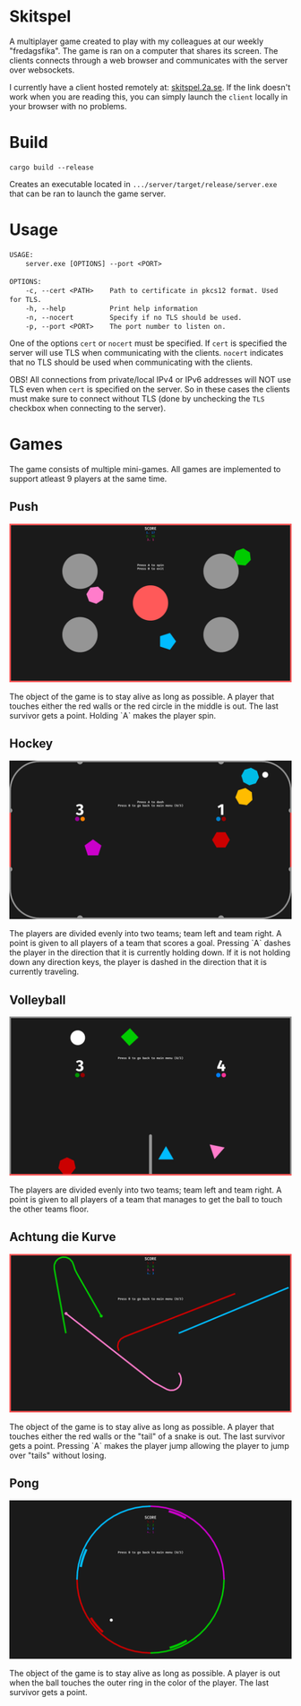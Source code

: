 # Skitspel
A multiplayer game created to play with my colleagues at our weekly "fredagsfika". The game is ran on a computer that shares its screen. The clients connects through a web browser and communicates with the server over websockets.

I currently have a client hosted remotely at: [skitspel.2a.se](https://skitspel.2a.se/). If the link doesn't work when you are reading this, you can simply launch the `client` locally in your browser with no problems.


# Build
```
cargo build --release
```
Creates an executable located in `.../server/target/release/server.exe` that can be ran to launch the game server.


# Usage
```
USAGE:
    server.exe [OPTIONS] --port <PORT>

OPTIONS:
    -c, --cert <PATH>    Path to certificate in pkcs12 format. Used for TLS.
    -h, --help           Print help information
    -n, --nocert         Specify if no TLS should be used.
    -p, --port <PORT>    The port number to listen on.
```
One of the options `cert` or `nocert` must be specified. If `cert` is specified the server will use TLS when communicating with the clients. `nocert` indicates that no TLS should be used when communicating with the clients.

OBS! All connections from private/local IPv4 or IPv6 addresses will NOT use TLS even when `cert` is specified on the server. So in these cases the clients must make sure to connect without TLS (done by unchecking the `TLS` checkbox when connecting to the server).


# Games

The game consists of multiple mini-games. All games are implemented to support atleast 9 players at the same time.

## Push
<p align="center">
    <img src="https://github.com/jmatss/skitspel/blob/master/media/push.png?raw=true">
</p>
The object of the game is to stay alive as long as possible. A player that touches either the red walls or the red circle in the middle is out. The last survivor gets a point. Holding `A` makes the player spin.


## Hockey
<p align="center">
    <img src="https://github.com/jmatss/skitspel/blob/master/media/hockey.png?raw=true">
</p>
The players are divided evenly into two teams; team left and team right. A point is given to all players of a team that scores a goal. Pressing `A` dashes the player in the direction that it is currently holding down. If it is not holding down any direction keys, the player is dashed in the direction that it is currently traveling.


## Volleyball
<p align="center">
    <img src="https://github.com/jmatss/skitspel/blob/master/media/volleyball.png?raw=true">
</p>
The players are divided evenly into two teams; team left and team right. A point is given to all players of a team that manages to get the ball to touch the other teams floor.


## Achtung die Kurve
<p align="center">
    <img src="https://github.com/jmatss/skitspel/blob/master/media/achtung.png?raw=true">
</p>
The object of the game is to stay alive as long as possible. A player that touches either the red walls or the "tail" of a snake is out. The last survivor gets a point. Pressing `A` makes the player jump allowing the player to jump over "tails" without losing.


## Pong
<p align="center">
    <img src="https://github.com/jmatss/skitspel/blob/master/media/pong.png?raw=true">
</p>
The object of the game is to stay alive as long as possible. A player is out when the ball touches the outer ring in the color of the player. The last survivor gets a point.
